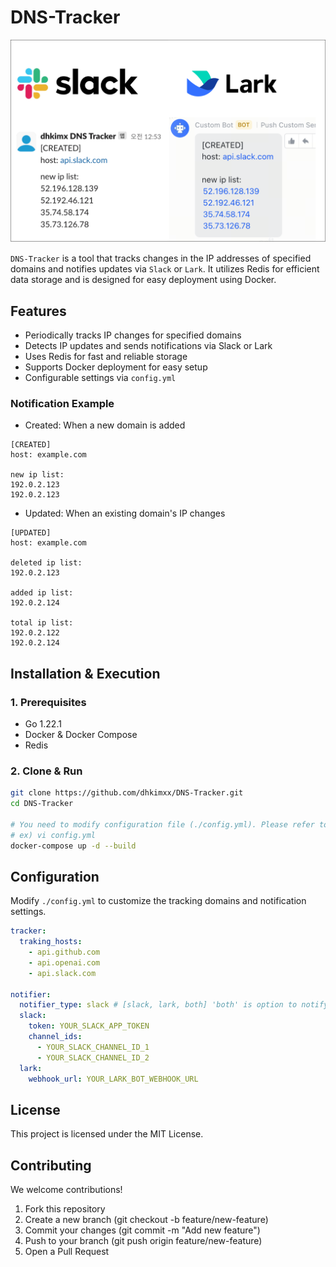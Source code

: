 # DNS-Tracker

![main_image](./docs/img/dns-tracker.drawio.png)

`DNS-Tracker` is a tool that tracks changes in the IP addresses of specified domains and notifies updates via `Slack` or `Lark`. It utilizes Redis for efficient data storage and is designed for easy deployment using Docker.

## Features
- Periodically tracks IP changes for specified domains
- Detects IP updates and sends notifications via Slack or Lark
- Uses Redis for fast and reliable storage
- Supports Docker deployment for easy setup
- Configurable settings via `config.yml`

### Notification Example
-  Created: When a new domain is added
```
[CREATED]  
host: example.com  

new ip list:
192.0.2.123 
192.0.2.123
```

- Updated: When an existing domain's IP changes
```
[UPDATED]  
host: example.com  

deleted ip list:  
192.0.2.123  

added ip list:  
192.0.2.124 

total ip list:
192.0.2.122 
192.0.2.124
```


## Installation & Execution

### 1. Prerequisites

- Go 1.22.1
- Docker & Docker Compose
- Redis

### 2. Clone & Run  

  ```bash
  git clone https://github.com/dhkimxx/DNS-Tracker.git
  cd DNS-Tracker

  # You need to modify configuration file (./config.yml). Please refer to the contents below.
  # ex) vi config.yml
  docker-compose up -d --build
  ```

## Configuration
Modify `./config.yml` to customize the tracking domains and notification settings.
```yml
tracker:
  traking_hosts:
    - api.github.com
    - api.openai.com
    - api.slack.com

notifier:
  notifier_type: slack # [slack, lark, both] 'both' is option to notify on both Slack and Lark 
  slack:
    token: YOUR_SLACK_APP_TOKEN
    channel_ids:
      - YOUR_SLACK_CHANNEL_ID_1
      - YOUR_SLACK_CHANNEL_ID_2
  lark:
    webhook_url: YOUR_LARK_BOT_WEBHOOK_URL
```


## License
This project is licensed under the MIT License.

## Contributing
We welcome contributions!
1. Fork this repository
2. Create a new branch (git checkout -b feature/new-feature)
3. Commit your changes (git commit -m "Add new feature")
4. Push to your branch (git push origin feature/new-feature)
5. Open a Pull Request
